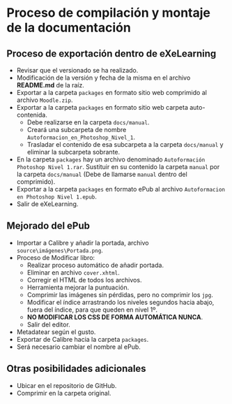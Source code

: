 # Proceso de compilación y montaje de la documentación

## Proceso de exportación dentro de eXeLearning

- Revisar que el versionado se ha realizado.
- Modificación de la versión y fecha de la misma en el archivo **README.md** de la raíz.
- Exportar a la carpeta `packages` en formato sitio web comprimido al archivo `Moodle.zip`.
- Exportar a la carpeta `packages` en formato sitio web carpeta auto-contenida.
    + Debe realizarse en la carpeta `docs/manual`.
    + Creará una subcarpeta de nombre `Autoformacion_en_Photoshop_Nivel_1`.
    + Trasladar el contenido de esa subcarpeta a la carpeta `docs/manual` y eliminar la subcarpeta sobrante.
- En la carpeta `packages` hay un archivo denominado `Autoformación Photoshop Nivel 1.rar`. Sustituir en su contenido la carpeta `manual` por la carpeta `docs/manual` (Debe de llamarse `manual` dentro del comprimido).
- Exportar a la carpeta `packages` en formato ePub al archivo `Autoformacion en Photoshop Nivel 1.epub`.
- Salir de eXeLearning.


## Mejorado del ePub

- Importar a Calibre y añadir la portada, archivo `source\imágenes\Portada.png`.
- Proceso de Modificar libro:
    + Realizar proceso automático de añadir portada.
    + Eliminar en archivo `cover.xhtml`.
    + Corregir el HTML de todos los archivos.
    + Herramienta mejorar la puntuación.
    + Comprimir las imágenes sin pérdidas, pero no comprimir los `jpg`.
    + Modificar el índice arrastrando los niveles segundos hacia abajo, fuera del índice, para que queden en nivel 1º.
    + **NO MODIFICAR LOS CSS DE FORMA AUTOMÁTICA NUNCA**.
    + Salir del editor.
- Metadatear según el gusto.
- Exportar de Calibre hacia la carpeta `packages`.
- Será necesario cambiar el nombre al ePub.


## Otras posibilidades adicionales

- Ubicar en el repositorio de GitHub.
- Comprimir en la carpeta original.
